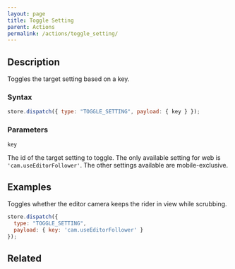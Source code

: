 ```yaml
---
layout: page
title: Toggle Setting
parent: Actions
permalink: /actions/toggle_setting/
---
```


## Description

Toggles the target setting based on a key.

### Syntax

```js
store.dispatch({ type: "TOGGLE_SETTING", payload: { key } });
```

### Parameters

`key`

The id of the target setting to toggle. The only available setting for web is `'cam.useEditorFollower'`. The other settings available are mobile-exclusive.

## Examples

Toggles whether the editor camera keeps the rider in view while scrubbing.

```js
store.dispatch({
  type: "TOGGLE_SETTING",
  payload: { key: 'cam.useEditorFollower' }
});
```

## Related
